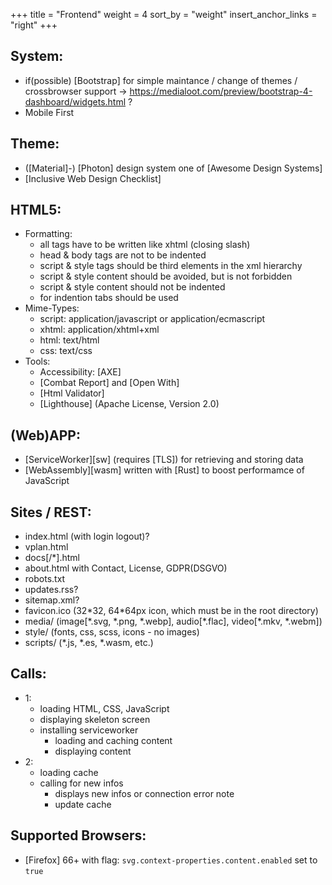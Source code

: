 +++
title = "Frontend"
weight = 4
sort_by = "weight"
insert_anchor_links = "right"
+++

## System:
- if(possible) [Bootstrap] for simple maintance / change of themes / crossbrowser support
  -> https://medialoot.com/preview/bootstrap-4-dashboard/widgets.html ?
- Mobile First

## Theme:
- ([Material]-) [Photon] design system one of [Awesome Design Systems]
- [Inclusive Web Design Checklist]

## HTML5:
- Formatting:
  - all tags have to be written like xhtml (closing slash)
  - head & body tags are not to be indented
  - script & style tags should be third elements in the xml hierarchy
  - script & style content should be avoided, but is not forbidden
  - script & style content should not be indented
  - for indention tabs should be used
- Mime-Types:
  - script: application/javascript or application/ecmascript
  - xhtml: application/xhtml+xml
  - html: text/html
  - css: text/css
- Tools:
  - Accessibility: [AXE]
  - [Combat Report] and [Open With]
  - [Html Validator]
  - [Lighthouse] (Apache License, Version 2.0)

## (Web)APP:
- [ServiceWorker][sw] (requires [TLS]) for retrieving and storing data
- [WebAssembly][wasm] written with [Rust] to boost performamce of JavaScript

## Sites / REST:
- index.html (with login logout)?
- vplan.html
- docs[/*].html
- about.html with Contact, License, GDPR(DSGVO)
- robots.txt
- updates.rss?
- sitemap.xml?
- favicon.ico (32\*32, 64\*64px icon, which must be in the root directory)
- media/ (image[\*.svg, \*.png, \*.webp], audio[\*.flac], video[\*.mkv, \*.webm])
- style/ (fonts, css, scss, icons - no images)
- scripts/ (\*.js, \*.es, \*.wasm, etc.)

## Calls:
- 1:
  - loading HTML, CSS, JavaScript
  - displaying skeleton screen
  - installing serviceworker
    - loading and caching content
    - displaying content
- 2:
  - loading cache
  - calling for new infos
    - displays new infos or connection error note
    - update cache

## Supported Browsers:
- [Firefox] 66+ with flag: `svg.context-properties.content.enabled` set to `true`